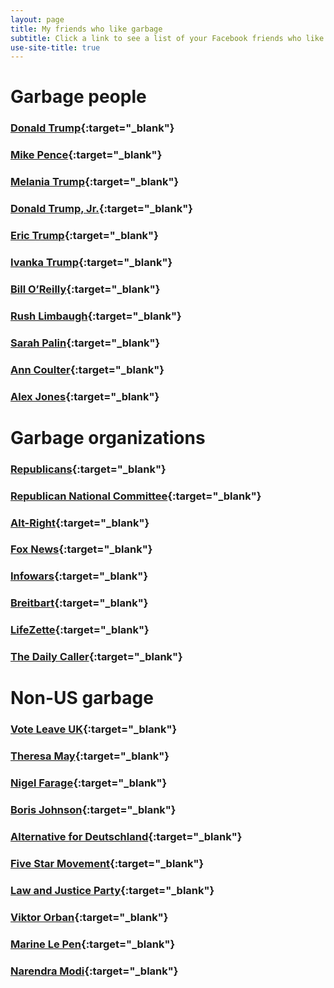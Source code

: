 ```yaml
---
layout: page
title: My friends who like garbage
subtitle: Click a link to see a list of your Facebook friends who like that page.
use-site-title: true
---
```


# Garbage people

### [Donald Trump](https://www.facebook.com/search/153080620724/likers/me/friends/intersect){:target="_blank"}

### [Mike Pence](https://www.facebook.com/search/6726182861/likers/me/friends/intersect){:target="_blank"}

### [Melania Trump](https://www.facebook.com/search/263486007807/likers/me/friends/intersect){:target="_blank"}

### [Donald Trump, Jr.](https://www.facebook.com/search/295644160460352/likers/me/friends/intersect){:target="_blank"}

### [Eric Trump](https://www.facebook.com/search/548949471843796/likers/me/friends/intersect){:target="_blank"}

### [Ivanka Trump](https://www.facebook.com/search/120745732681/likers/me/friends/intersect){:target="_blank"}

### [Bill O’Reilly](https://www.facebook.com/search/408250066356/likers/me/friends/intersect){:target="_blank"}

### [Rush Limbaugh](https://www.facebook.com/search/136264019722601/likers/me/friends/intersect){:target="_blank"}

### [Sarah Palin](https://www.facebook.com/search/24718773587/likers/me/friends/intersect){:target="_blank"}

### [Ann Coulter](https://www.facebook.com/search/695526053890545/likers/me/friends/intersect){:target="_blank"}

### [Alex Jones](https://www.facebook.com/search/6499393458/likers/me/friends/intersect){:target="_blank"}






# Garbage organizations

### [Republicans](https://www.facebook.com/search/203406028962/likers/me/friends/intersect){:target="_blank"}

### [Republican National Committee](https://www.facebook.com/search/123192635089/likers/me/friends/intersect){:target="_blank"}

### [Alt-Right](https://www.facebook.com/search/1556005541342313/likers/me/friends/intersect){:target="_blank"}

### [Fox News](https://www.facebook.com/search/15704546335/likers/me/friends/intersect){:target="_blank"}

### [Infowars](https://www.facebook.com/search/80256732576/likers/me/friends/intersect){:target="_blank"}

### [Breitbart](https://www.facebook.com/search/95475020353/likers/me/friends/intersect){:target="_blank"}

### [LifeZette](https://www.facebook.com/search/108247159506719/likers/me/friends/intersect){:target="_blank"}

### [The Daily Caller](https://www.facebook.com/search/182919686769/likers/me/friends/intersect){:target="_blank"}













# Non-US garbage

### [Vote Leave UK](https://www.facebook.com/search/505084413001821/likers/me/friends/intersect){:target="_blank"}

### [Theresa May](https://www.facebook.com/search/1348528641830572/likers/me/friends/intersect){:target="_blank"}

### [Nigel Farage](https://www.facebook.com/search/133737666673845/likers/me/friends/intersect){:target="_blank"}

### [Boris Johnson](https://www.facebook.com/search/7972991316/likers/me/friends/intersect){:target="_blank"}

### [Alternative for Deutschland](https://www.facebook.com/search/540404695989874/likers/me/friends/intersect){:target="_blank"}

### [Five Star Movement](https://www.facebook.com/search/174457180812/likers/me/friends/intersect){:target="_blank"}

### [Law and Justice Party](https://www.facebook.com/search/157458232131/likers/me/friends/intersect){:target="_blank"}

### [Viktor Orban](https://www.facebook.com/search/298090296092/likers/me/friends/intersect){:target="_blank"}

### [Marine Le Pen](https://www.facebook.com/search/123316887684644/likers/me/friends/intersect){:target="_blank"}

### [Narendra Modi](https://www.facebook.com/search/177526890164/likers/me/friends/intersect){:target="_blank"}

